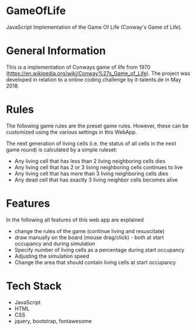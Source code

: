 # GameOfLife
JavaScript Implementation of the Game Of Life (Conway's Game of Life). 

# General Information
This is a implementation of Conways game of life from 1970 (https://en.wikipedia.org/wiki/Conway%27s_Game_of_Life). 
The project was developed in relation to a online coding challenge by it-talents.de in May 2018.

# Rules
The following game rules are the preset game rules. However, these can be customized using the various settings in this WebApp.

The next generation of living cells (i.e. the status of all cells in the next game round) is calculated by a simple ruleset:
- Any living cell that has less than 2 living neighboring cells dies
- Any living cell that has 2 or 3 living neighboring cells continues to live
- Any living cell that has more than 3 living neighboring cells dies
- Any dead cell that has exactly 3 living neighbor cells becomes alive

# Features
In the following all features of this web app are explained

- change the rules of the game (continue living and resuscitate)
- draw manually on the board (mouse drag/click) - both at start occupancy and during simulation
- Specify number of living cells as a percentage during start occupancy
- Adjusting the simulation speed
- Change the area that should contain living cells at start occupancy

# Tech Stack
- JavaScript
- HTML
- CSS
- jquery, bootstrap, fontawesome
